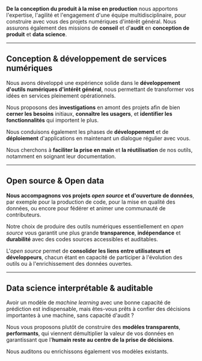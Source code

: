 
**De la conception du produit à la mise en production** nous apportons l'expertise, l'agilité et l'engagement d'une équipe multidisciplinaire, pour construire avec vous des projets numériques d'intérêt général. Nous assurons également des missions de **conseil** et d'**audit** en **conception de produit** et **data science**.

---

## Conception & développement de services numériques

Nous avons développé une expérience solide dans le **développement d'outils numériques d'intérêt général**, nous permettant de transformer vos idées en services pleinement opérationnels.

Nous proposons des **investigations** en amont des projets afin de bien **cerner les besoins** initiaux, **connaître les usagers**, et **identifier les fonctionnalités** qui importent le plus.

Nous conduisons également les phases de **développement** et de **déploiement** d'applications en maintenant un dialogue régulier avec vous.

Nous cherchons à **faciliter la prise en main** et **la réutilisation** de nos outils, notamment en soignant leur documentation.

---

## Open source & Open data

**Nous accompagnons vos projets *open source* et d'ouverture de données**, par exemple pour la production de code, pour la mise en qualité des données, ou encore pour fédérer et animer une communauté de contributeurs.

Notre choix de produire des outils numériques essentiellement en *open source* vous garantit une plus grande **transparence**, **indépendance** et **durabilité** avec des codes sources accessibles et auditables. 

L'*open source* permet de **consolider les liens entre utilisateurs et développeurs**, chacun étant en capacité de participer à l'évolution des outils ou à l'enrichissement des données ouvertes.

---

## Data science interprétable & auditable

Avoir un modèle de *machine learning* avec une bonne capacité de prédiction est indispensable, mais êtes-vous prêts à confier des décisions importantes à une machine, sans capacité d'audit ?

Nous vous proposons plutôt de construire des **modèles transparents**, **performants**, qui viennent démultiplier la valeur de vos données en garantissant que l'**humain reste au centre de la prise de décisions**.

Nous auditons ou enrichissons également vos modèles existants.

<!-- <div class="has-text-centered">
  🚧 &nbsp; ... en construction ... &nbsp; 🚧  
</div> -->
